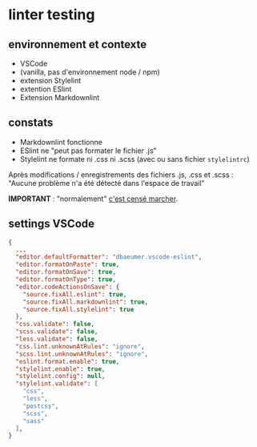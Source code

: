 # linter testing

## environnement et contexte

- VSCode
- (vanilla, pas d'environnement node / npm)
- extension Stylelint
- extention ESlint
- Extension Markdownlint

## constats

- Markdownlint fonctionne
- ESlint ne "peut pas formater le fichier .js"
- Stylelint ne formate ni .css ni .scss (avec ou sans fichier `stylelintrc`)

Après modifications / enregistrements des fichiers .js, .css et .scss : "Aucune problème n'a été détecté dans l'espace de travail"

**IMPORTANT** : "normalement" [c'est censé marcher](https://stackoverflow.com/questions/69149058/why-the-stylelint-vscode-extension-is-not-working-on-my-computer).

## settings VSCode

```json
{
  ...
  "editor.defaultFormatter": "dbaeumer.vscode-eslint",
  "editor.formatOnPaste": true,
  "editor.formatOnSave": true,
  "editor.formatOnType": true,
  "editor.codeActionsOnSave": {
    "source.fixAll.eslint": true,
    "source.fixAll.markdownlint": true,
    "source.fixAll.stylelint": true
  },
  "css.validate": false,
  "scss.validate": false,
  "less.validate": false,
  "css.lint.unknownAtRules": "ignore",
  "scss.lint.unknownAtRules": "ignore",
  "eslint.format.enable": true,
  "stylelint.enable": true,
  "stylelint.config": null,
  "stylelint.validate": [
    "css",
    "less",
    "postcss",
    "scss",
    "sass"
  ],
}
```
